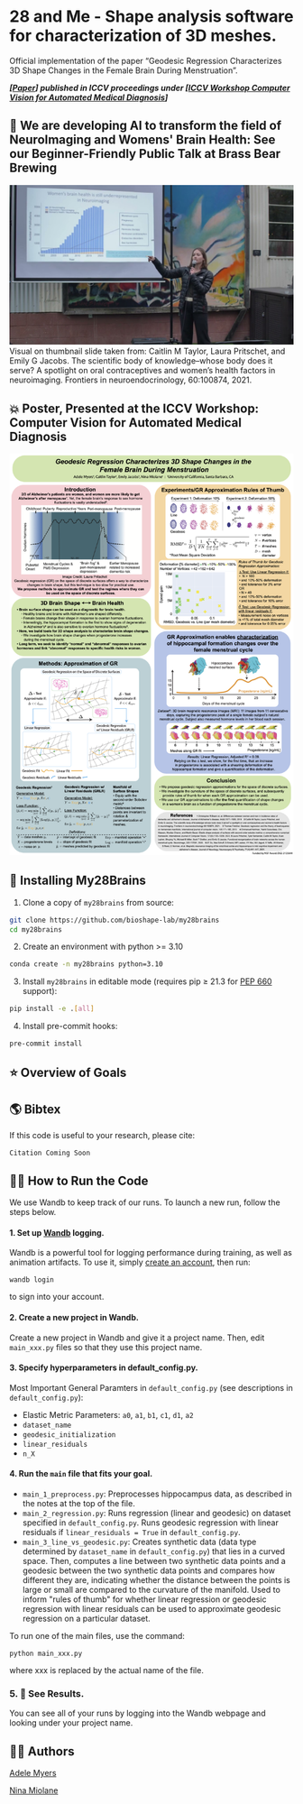 # 28 and Me - Shape analysis software for characterization of 3D meshes. #

Official implementation of the paper “Geodesic Regression Characterizes 3D Shape Changes in the Female Brain During Menstruation”.

***[[Paper](xxxx)] published in ICCV proceedings under [[ICCV Workshop Computer Vision for Automated Medical Diagnosis](https://cvamd2023.github.io/)]***

## 🎤 We are developing AI to transform the field of NeuroImaging and Womens' Brain Health: See our Beginner-Friendly Public Talk at Brass Bear Brewing ##

[![BBB Talk](/images/bbb_thumbnail.png)](https://youtu.be/BsdNQUcwb1M)
Visual on thumbnail slide taken from: Caitlin M Taylor, Laura Pritschet, and Emily G Jacobs. The scientific body of knowledge–whose body does it serve? A spotlight on oral contraceptives and women’s health factors in neuroimaging. Frontiers in neuroendocrinology, 60:100874, 2021.

## 💥 Poster, Presented at the ICCV Workshop: Computer Vision for Automated Medical Diagnosis ##
![BBB Talk](/images/Adele_Myers_poster.png)

## 🤖 Installing My28Brains

1. Clone a copy of `my28brains` from source:
```bash
git clone https://github.com/bioshape-lab/my28brains
cd my28brains
```
2. Create an environment with python >= 3.10
```bash
conda create -n my28brains python=3.10
```
3. Install `my28brains` in editable mode (requires pip ≥ 21.3 for [PEP 660](https://peps.python.org/pep-0610/) support):
```bash
pip install -e .[all]
```
4. Install pre-commit hooks:
```bash
pre-commit install
```

## ⭐️ Overview of Goals ##

## 🌎 Bibtex ##
If this code is useful to your research, please cite:

```
Citation Coming Soon
```

## 🏃‍♀️ How to Run the Code ##

We use Wandb to keep track of our runs. To launch a new run, follow the steps below.

#### 1. Set up [Wandb](https://wandb.ai/home) logging.

Wandb is a powerful tool for logging performance during training, as well as animation artifacts. To use it, simply [create an account](https://wandb.auth0.com/login?state=hKFo2SBNb0U4SjE0ZWN3OGZtbTlJWTRpYkNmU0dUTWZKSDk3Y6FupWxvZ2luo3RpZNkgODhWd254WW1zdG51RTREd0pWOGVKWVVzZkVOZ0dydGqjY2lk2SBWU001N1VDd1Q5d2JHU3hLdEVER1FISUtBQkhwcHpJdw&client=VSM57UCwT9wbGSxKtEDGQHIKABHppzIw&protocol=oauth2&nonce=dEZVS3dvYXFVSjdjZFFGdw%3D%3D&redirect_uri=https%3A%2F%2Fapi.wandb.ai%2Foidc%2Fcallback&response_mode=form_post&response_type=id_token&scope=openid%20profile%20email&signup=true), then run:
```
wandb login
```
to sign into your account.

#### 2. Create a new project in Wandb.

Create a new project in Wandb and give it a project name. Then, edit `main_xxx.py` files so that they use this project name.

#### 3. Specify hyperparameters in default_config.py.

Most Important General Paramters in `default_config.py` (see descriptions in `default_config.py`):

- Elastic Metric Parameters: `a0`, `a1`, `b1`, `c1`, `d1`, `a2`
- `dataset_name`
- `geodesic_initialization`
- `linear_residuals`
- `n_X`

#### 4. Run the `main` file that fits your goal.

- `main_1_preprocess.py`: Preprocesses hippocampus data, as described in the notes at the top of the file.
- `main_2_regression.py`: Runs regression (linear and geodesic) on dataset specified in `default_config.py`. Runs geodesic regression with linear residuals if `linear_residuals = True` in `default_config.py`.
- `main_3_line_vs_geodesic.py`: Creates synthetic data (data type determined by `dataset_name` in `default_config.py`) that lies in a curved space. Then, computes a line between two synthetic data points and a geodesic between the two synthetic data points and compares how different they are, indicating whether the distance between the points is large or small are compared to the curvature of the manifold. Used to inform "rules of thumb" for whether linear regression or geodesic regression with linear residuals can be used to approximate geodesic regression on a particular dataset.

To run one of the main files, use the command:
```
python main_xxx.py
```

where xxx is replaced by the actual name of the file.

### 5. 👀 See Results.

You can see all of your runs by logging into the Wandb webpage and looking under your project name.

## 👩‍🔧 Authors ##
[Adele Myers](https://ahma2017.wixsite.com/adelemyers)

[Nina Miolane](https://www.ninamiolane.com/)
